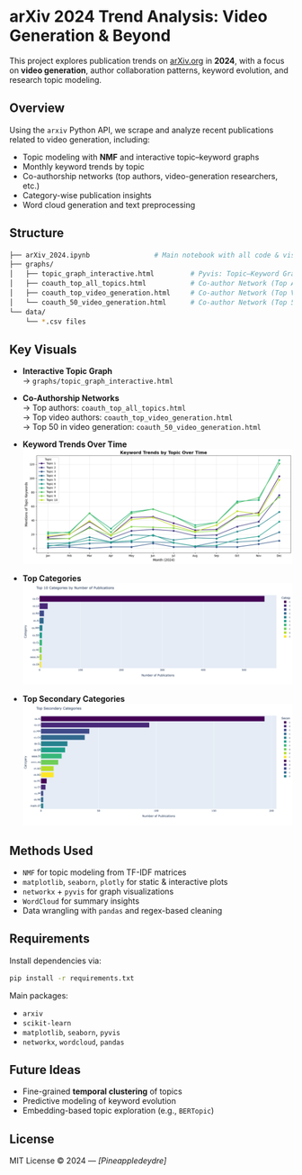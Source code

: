 # arXiv 2024 Trend Analysis: Video Generation & Beyond

This project explores publication trends on [arXiv.org](https://arxiv.org/) in **2024**, with a focus on **video generation**, author collaboration patterns, keyword evolution, and research topic modeling.

## Overview

Using the `arxiv` Python API, we scrape and analyze recent publications related to video generation, including:
- Topic modeling with **NMF** and interactive topic–keyword graphs
- Monthly keyword trends by topic
- Co-authorship networks (top authors, video-generation researchers, etc.)
- Category-wise publication insights
- Word cloud generation and text preprocessing

## Structure

```bash
├── arXiv_2024.ipynb                # Main notebook with all code & visualizations
├── graphs/
│   ├── topic_graph_interactive.html         # Pyvis: Topic–Keyword Graph
│   ├── coauth_top_all_topics.html           # Co-author Network (Top Authors)
│   ├── coauth_top_video_generation.html     # Co-author Network (Top Video Authors)
│   └── coauth_50_video_generation.html      # Co-author Network (Top 50 in Video Gen)
└── data/ 
    └── *.csv files 
```

## Key Visuals

- **Interactive Topic Graph**  
  → `graphs/topic_graph_interactive.html`

- **Co-Authorship Networks**  
  → Top authors: `coauth_top_all_topics.html`  
  → Top video authors: `coauth_top_video_generation.html`  
  → Top 50 in video generation: `coauth_50_video_generation.html`

- **Keyword Trends Over Time**  
  ![Trends](./previews/keyword_trends.png)

- **Top Categories**  
  ![Categories](./previews/categories_1.png)
  
- **Top Secondary Categories**  
  ![Categories](./previews/categories.png)

## Methods Used

- `NMF` for topic modeling from TF-IDF matrices
- `matplotlib`, `seaborn`, `plotly` for static & interactive plots
- `networkx` + `pyvis` for graph visualizations
- `WordCloud` for summary insights
- Data wrangling with `pandas` and regex-based cleaning

## Requirements

Install dependencies via:

```bash
pip install -r requirements.txt
```

Main packages:
- `arxiv`
- `scikit-learn`
- `matplotlib`, `seaborn`, `pyvis`
- `networkx`, `wordcloud`, `pandas`

## Future Ideas

- Fine-grained **temporal clustering** of topics
- Predictive modeling of keyword evolution
- Embedding-based topic exploration (e.g., `BERTopic`)

## License

MIT License © 2024 — *[Pineappledeydre]*
```

